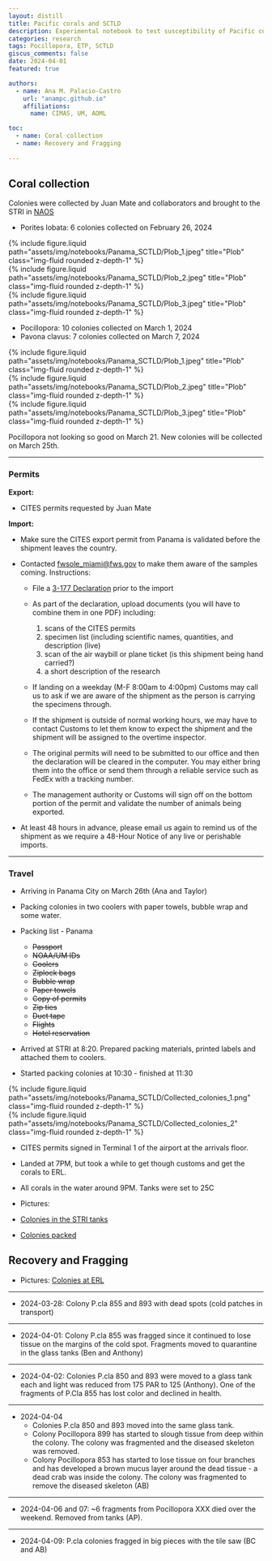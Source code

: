 ```yaml
---
layout: distill
title: Pacific corals and SCTLD
description: Experimental notebook to test susceptibility of Pacific corals to SCTLD  
categories: research
tags: Pocillopora, ETP, SCTLD
giscus_comments: false
date: 2024-04-01
featured: true

authors:
  - name: Ana M. Palacio-Castro
    url: "anampc.github.io"
    affiliations:
      name: CIMAS, UM, AOML

toc:
  - name: Coral collection
  - name: Recovery and Fragging
  
---
```


## Coral collection

Colonies were collected by Juan Mate and collaborators and brought to the STRI in [NAOS](https://stri.si.edu/facility/naos)

* Porites lobata: 6 colonies collected on February 26, 2024 

<div class="row">
    <div class="col-sm mt-3 mt-md-0">
        {% include figure.liquid path="assets/img/notebooks/Panama_SCTLD/Plob_1.jpeg" title="Plob" class="img-fluid rounded z-depth-1" %}
    </div>
    <div class="col-sm mt-3 mt-md-0">
        {% include figure.liquid path="assets/img/notebooks/Panama_SCTLD/Plob_2.jpeg" title="Plob" class="img-fluid rounded z-depth-1" %}
    </div>
    <div class="col-sm mt-3 mt-md-0">
        {% include figure.liquid path="assets/img/notebooks/Panama_SCTLD/Plob_3.jpeg" title="Plob" class="img-fluid rounded z-depth-1" %}
    </div>
</div>

* Pocillopora: 10 colonies collected on March 1, 2024 
* Pavona clavus: 7 colonies collected on March 7, 2024

<div class="row">
    <div class="col-sm mt-3 mt-md-0">
        {% include figure.liquid path="assets/img/notebooks/Panama_SCTLD/Plob_1.jpeg" title="Plob" class="img-fluid rounded z-depth-1" %}
    </div>
    <div class="col-sm mt-3 mt-md-0">
        {% include figure.liquid path="assets/img/notebooks/Panama_SCTLD/Plob_2.jpeg" title="Plob" class="img-fluid rounded z-depth-1" %}
    </div>
    <div class="col-sm mt-3 mt-md-0">
        {% include figure.liquid path="assets/img/notebooks/Panama_SCTLD/Plob_3.jpeg" title="Plob" class="img-fluid rounded z-depth-1" %}
    </div>
</div>

Pocillopora not looking so good on March 21. New colonies will be collected on March 25th. 

---

### Permits

**Export:** 

* CITES permits requested by Juan Mate

**Import:**

* Make sure the CITES export permit from Panama is validated before the shipment leaves the country.

* Contacted fwsole_miami@fws.gov to make them aware of the samples coming. Instructions:  
	
	-	File a [3-177 Declaration](https://edecs.fws.gov/) prior to the import
	-	As part of the declaration, upload documents (you will have to combine them in one PDF) including:
		1. scans of the CITES permits
		2. specimen list (including scientific names, quantities, and description (live)
		3. scan of the air waybill or plane ticket (is this shipment being hand carried?)
		4. a short description of the research

	-	If landing on a weekday (M-F 8:00am to 4:00pm) Customs may call us to ask if we are aware of the shipment as the person is carrying the specimens through. 
	- 	If the shipment is outside of normal working hours, we may have to contact Customs to let them know to expect the shipment and the shipment will be assigned to the overtime inspector. 
	-	The original permits will need to be submitted to our office and then the declaration will be cleared in the computer. 
		You may either bring them into the office or send them through a reliable service such as FedEx with a tracking number.
	-	The management authority or Customs will sign off on the bottom portion of the permit and validate the number of animals being exported. 

* At least 48 hours in advance, please email us again to remind us of the shipment as we require a 48-Hour Notice of any live or perishable imports. 

---

### Travel

* Arriving in Panama City on March 26th (Ana and Taylor)
* Packing colonies in two coolers with paper towels, bubble wrap and some water. 
* Packing list -  Panama 
	- ~~Passport~~
	- ~~NOAA/UM IDs~~
	- ~~Coolers~~
	- ~~Ziplock bags~~ 
	- ~~Bubble wrap~~
	- ~~Paper towels~~
	- ~~Copy of permits~~ 
	- ~~Zip ties~~
	- ~~Duct tape~~ 
	- ~~Flights~~
	- ~~Hotel reservation~~
	
* Arrived at STRI at 8:20. Prepared packing materials, printed labels and attached them to coolers.

* Started packing colonies at 10:30 - finished at 11:30

<div class="row">
    <div class="col-sm mt-3 mt-md-0">
        {% include figure.liquid path="assets/img/notebooks/Panama_SCTLD/Collected_colonies_1.png" class="img-fluid rounded z-depth-1" %}
    </div>
    <div class="col-sm mt-3 mt-md-0">
        {% include figure.liquid path="assets/img/notebooks/Panama_SCTLD/Collected_colonies_2" class="img-fluid rounded z-depth-1" %}
    </div>
</div>

* CITES permits signed in Terminal 1 of the airport at the arrivals floor. 

* Landed at 7PM, but took a while to get though customs and get the corals to ERL. 

* All corals in the water around 9PM. Tanks were set to 25C

* Pictures:

 - [Colonies in the STRI tanks](https://drive.google.com/drive/folders/16R6f3B3SupYRIMkXT8CurTjmPJU4ljF7?usp=drive_link)

 - [Colonies packed](https://drive.google.com/drive/folders/1jdFR1ldENJhE-a9n7sAiurg5AcKmCKZV?usp=drive_link)


## Recovery and Fragging 

* Pictures: [Colonies at ERL](https://drive.google.com/drive/folders/1DVAJjtU3-ffxm8QJQ5SMDnr3m29isX7y?usp=drive_link)

---

* 2024-03-28: Colony P.cla 855 and 893 with dead spots (cold patches in transport)

---

* 2024-04-01: Colony P.cla 855 was fragged since it continued to lose tissue on the margins of the cold spot. Fragments moved to quarantine in the glass tanks (Ben and Anthony)

---

* 2024-04-02: Colonies P.cla 850 and 893 were moved to a glass tank each and light was reduced from 175 PAR to 125 (Anthony). One of the fragments of P.Cla 855 has lost color and declined in health.

---

* 2024-04-04
    - Colonies P.cla 850 and 893 moved into the same glass tank.
    - Colony Pocillopora 899 has started to slough tissue from deep within the colony. The colony was fragmented and the diseased skeleton was removed.
    - Colony Pocillopora 853 has started to lose tissue on four branches and has developed a brown mucus layer around the dead tissue - a dead crab was inside the colony. The colony was fragmented to remove the diseased skeleton (AB)

---

* 2024-04-06 and 07: ~6 fragments from Pocillopora XXX died over the weekend. Removed from tanks (AP). 

---

* 2024-04-09: P.cla colonies fragged in big pieces with the tile saw (BC and AB)
